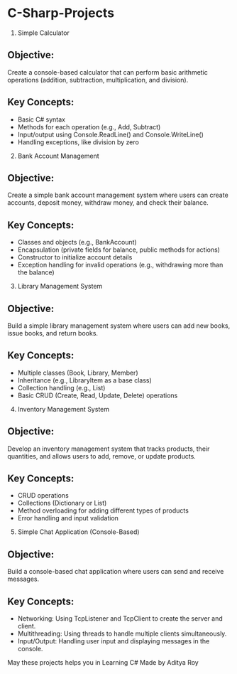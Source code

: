 # C-Sharp-Projects

1. Simple Calculator
## Objective:
Create a console-based calculator that can perform basic arithmetic operations (addition, subtraction, multiplication, and division).

## Key Concepts:
- Basic C# syntax
- Methods for each operation (e.g., Add, Subtract)
- Input/output using Console.ReadLine() and Console.WriteLine()
- Handling exceptions, like division by zero

2. Bank Account Management
## Objective:
Create a simple bank account management system where users can create accounts, deposit money, withdraw money, and check their balance.

## Key Concepts:
- Classes and objects (e.g., BankAccount)
- Encapsulation (private fields for balance, public methods for actions)
- Constructor to initialize account details
- Exception handling for invalid operations (e.g., withdrawing more than the balance)

3. Library Management System
## Objective:
Build a simple library management system where users can add new books, issue books, and return books.

## Key Concepts:
- Multiple classes (Book, Library, Member)
- Inheritance (e.g., LibraryItem as a base class)
- Collection handling (e.g., List<Book>)
- Basic CRUD (Create, Read, Update, Delete) operations

4. Inventory Management System
## Objective:
Develop an inventory management system that tracks products, their quantities, and allows users to add, remove, or update products.

## Key Concepts:
- CRUD operations
- Collections (Dictionary or List)
- Method overloading for adding different types of products
- Error handling and input validation

5. Simple Chat Application (Console-Based)
## Objective:
Build a console-based chat application where users can send and receive messages.

## Key Concepts:
- Networking: Using TcpListener and TcpClient to create the server and client.
- Multithreading: Using threads to handle multiple clients simultaneously.
- Input/Output: Handling user input and displaying messages in the console.

May these projects helps you in Learning C#
Made by Aditya Roy
